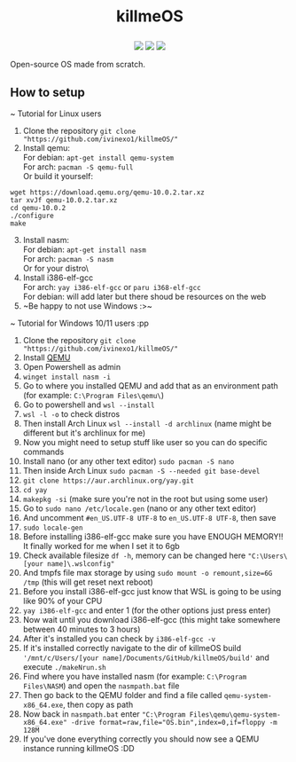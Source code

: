 # <p align="center" dir="auto">killmeOS</p>
<div align="center" dir="auto">
  <img src="https://img.shields.io/github/contributors/ivinexo1/killmeOS"></img>
  <img src="https://img.shields.io/github/commit-activity/w/ivinexo1/killmeOS"></img>
  <img src="https://img.shields.io/github/stars/ivinexo1/killmeOS"></img>
</div>

Open-source OS made from scratch.

## How to setup

~ Tutorial for Linux users
1. Clone the repository `git clone "https://github.com/ivinexo1/killmeOS/"`
2. Install qemu:\
For debian: `apt-get install qemu-system`\
For arch: `pacman -S qemu-full`\
Or build it yourself:
```
wget https://download.qemu.org/qemu-10.0.2.tar.xz
tar xvJf qemu-10.0.2.tar.xz
cd qemu-10.0.2
./configure
make
```
3. Install nasm:\
For debian: `apt-get install nasm`\
For arch: `pacman -S nasm`\
Or for your distro\
4. Install i386-elf-gcc\
For arch: `yay i386-elf-gcc` or `paru i368-elf-gcc`\
For debian: will add later but there shoud be resources on the web
5. ~Be happy to not use Windows :>~

~ Tutorial for Windows 10/11 users :pp
1. Clone the repository `git clone "https://github.com/ivinexo1/killmeOS/"`
2. Install [QEMU](https://download.qemu.org/)
3. Open Powershell as admin
4. `winget install nasm -i`
8. Go to where you installed QEMU and add that as an environment path (for example: `C:\Program Files\qemu\`)
9. Go to powershell and `wsl --install`
10. `wsl -l -o` to check distros
11. Then install Arch Linux `wsl --install -d archlinux` (name might be different but it's archlinux for me)
12. Now you might need to setup stuff like user so you can do specific commands
13. Install nano (or any other text editor) `sudo pacman -S nano`
14. Then inside Arch Linux `sudo pacman -S --needed git base-devel`
15. `git clone https://aur.archlinux.org/yay.git`
16. `cd yay`
17. `makepkg -si` (make sure you're not in the root but using some user)
18. Go to `sudo nano /etc/locale.gen` (nano or any other text editor)
19. And uncomment `#en_US.UTF-8 UTF-8` to `en_US.UTF-8 UTF-8`, then save
20. `sudo locale-gen`
21. Before installing i386-elf-gcc make sure you have ENOUGH MEMORY!! It finally worked for me when I set it to 6gb
22. Check available filesize `df -h`, memory can be changed here `"C:\Users\[your name]\.wslconfig"`
23. And tmpfs file max storage by using `sudo mount -o remount,size=6G /tmp` (this will get reset next reboot)
24. Before you install i386-elf-gcc just know that WSL is going to be using like 90% of your CPU
25. `yay i386-elf-gcc` and enter 1 (for the other options just press enter)
26. Now wait until you download i386-elf-gcc (this might take somewhere between 40 minutes to 3 hours)
27. After it's installed you can check by `i386-elf-gcc -v`
28. If it's installed correctly navigate to the dir of killmeOS build `'/mnt/c/Users/[your name]/Documents/GitHub/killmeOS/build'` and execute `./makeNrun.sh`
29. Find where you have installed nasm (for example: `C:\Program Files\NASM`) and open the `nasmpath.bat` file
30. Then go back to the QEMU folder and find a file called `qemu-system-x86_64.exe`, then copy as path
31. Now back in `nasmpath.bat` enter `"C:\Program Files\qemu\qemu-system-x86_64.exe" -drive format=raw,file="OS.bin",index=0,if=floppy -m 128M`
32. If you've done everything correctly you should now see a QEMU instance running killmeOS :DD
